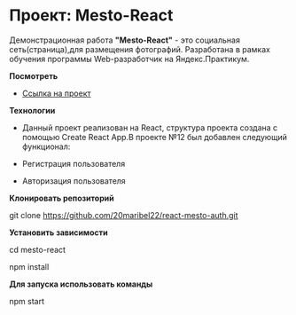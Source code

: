 # Проект: Mesto-React


Демонстрационная работа **"Mesto-React"** - это социальная сеть(страница),для размещения фотографий.
Разработана в рамках обучения программы Web-разработчик на Яндекс.Практикум.

**Посмотреть**

* [Ссылка на проект](https://20maribel22.github.io/react-mesto-auth/)

**Технологии**

* Данный проект реализован на React, структура проекта создана с помощью Create React App.В проекте №12 был добавлен следующий функционал:

* Регистрация пользователя
* Авторизация пользователя

**Клонировать репозиторий**

git clone https://github.com/20maribel22/react-mesto-auth.git

**Установить зависимости**

cd mesto-react

npm install

**Для запуска использовать команды**

npm start
